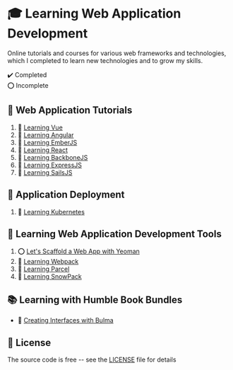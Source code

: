 # :mortar_board: Learning Web Application Development

Online tutorials and courses for various web frameworks and technologies, which I completed to learn new technologies and to grow my skills.

:heavy_check_mark: Completed  
:o: Incomplete

## :beginner: Web Application Tutorials

1. :file_folder: [Learning Vue](learning-vue/)
2. :file_folder: [Learning Angular](learning-angular/)
3. :file_folder: [Learning EmberJS](learning-ember/)
4. :file_folder: [Learning React](learning-react/)
5. :file_folder: [Learning BackboneJS](learning-backbone/)
6. :file_folder: [Learning ExpressJS](learning-express/)
7. :file_folder: [Learning SailsJS](learning-sails/)

## :beginner: Application Deployment

1. :file_folder: [Learning Kubernetes](learning-kubernetes/)

## :beginner: Learning Web Application Development Tools

1. :o: [Let's Scaffold a Web App with Yeoman](yeoman-25-minutes-codelab/)
2. :file_folder: [Learning Webpack](learning-webpack/)
3. :file_folder: [Learning Parcel](learning-parcel/)
4. :file_folder: [Learning SnowPack](learning-snowpack/)

## :books: Learning with Humble Book Bundles

- :file_folder: [Creating Interfaces with Bulma](humble-book-bundle/creating-interfaces-with-bulma/)

## :page_with_curl: License

The source code is free -- see the [LICENSE](LICENSE) file for details
